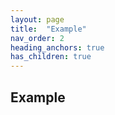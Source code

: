 ```yaml
---
layout: page
title:  "Example"
nav_order: 2
heading_anchors: true
has_children: true
---
```


## Example